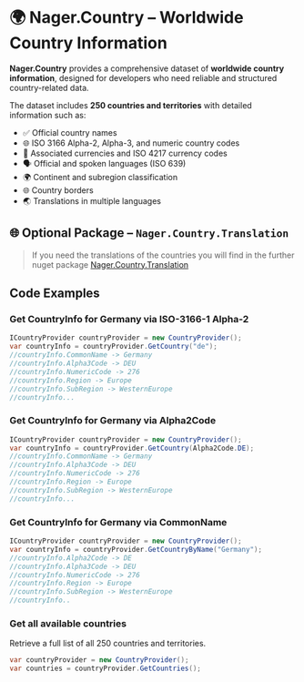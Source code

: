 ﻿# 🌍 Nager.Country – Worldwide Country Information

**Nager.Country** provides a comprehensive dataset of **worldwide country information**, designed for developers who need reliable and structured country-related data.

The dataset includes **250 countries and territories** with detailed information such as:

- ✅ Official country names  
- 🌐 ISO 3166 Alpha-2, Alpha-3, and numeric country codes  
- 💱 Associated currencies and ISO 4217 currency codes  
- 🗣️ Official and spoken languages (ISO 639)  
- 🌍 Continent and subregion classification  
- 🌐 Country borders
- 🌏 Translations in multiple languages

## 🌐 Optional Package – `Nager.Country.Translation`

> If you need the translations of the countries you will find in the further nuget package [Nager.Country.Translation](https://www.nuget.org/packages/Nager.Country.Translation)

## Code Examples

### Get CountryInfo for Germany via ISO-3166-1 Alpha-2

```cs
ICountryProvider countryProvider = new CountryProvider();
var countryInfo = countryProvider.GetCountry("de");
//countryInfo.CommonName -> Germany
//countryInfo.Alpha3Code -> DEU
//countryInfo.NumericCode -> 276
//countryInfo.Region -> Europe
//countryInfo.SubRegion -> WesternEurope
//countryInfo...
```

### Get CountryInfo for Germany via Alpha2Code

```cs
ICountryProvider countryProvider = new CountryProvider();
var countryInfo = countryProvider.GetCountry(Alpha2Code.DE);
//countryInfo.CommonName -> Germany
//countryInfo.Alpha3Code -> DEU
//countryInfo.NumericCode -> 276
//countryInfo.Region -> Europe
//countryInfo.SubRegion -> WesternEurope
//countryInfo...
```

### Get CountryInfo for Germany via CommonName

```cs
ICountryProvider countryProvider = new CountryProvider();
var countryInfo = countryProvider.GetCountryByName("Germany");
//countryInfo.Alpha2Code -> DE
//countryInfo.Alpha3Code -> DEU
//countryInfo.NumericCode -> 276
//countryInfo.Region -> Europe
//countryInfo.SubRegion -> WesternEurope
//countryInfo..
```

### Get all available countries

Retrieve a full list of all 250 countries and territories.

```cs
var countryProvider = new CountryProvider();
var countries = countryProvider.GetCountries();
```